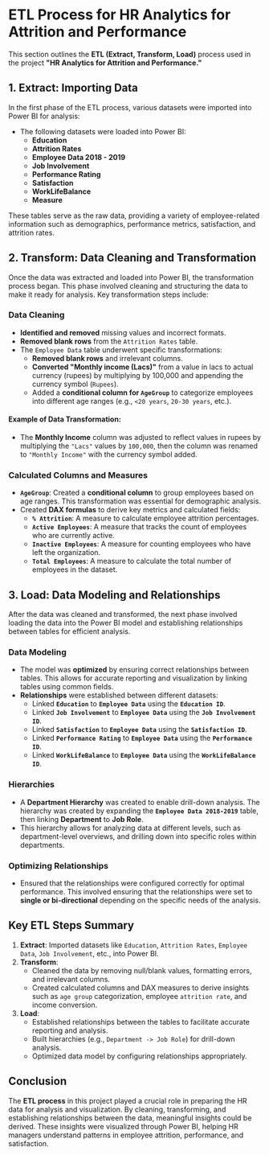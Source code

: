 # ETL Process for HR Analytics for Attrition and Performance

This section outlines the **ETL (Extract, Transform, Load)** process used in the project **"HR Analytics for Attrition and Performance."**

## 1. Extract: Importing Data

In the first phase of the ETL process, various datasets were imported into Power BI for analysis:

- The following datasets were loaded into Power BI:
  - **Education**
  - **Attrition Rates**
  - **Employee Data 2018 - 2019**
  - **Job Involvement**
  - **Performance Rating**
  - **Satisfaction**
  - **WorkLifeBalance**
  - **Measure**

These tables serve as the raw data, providing a variety of employee-related information such as demographics, performance metrics, satisfaction, and attrition rates.

## 2. Transform: Data Cleaning and Transformation

Once the data was extracted and loaded into Power BI, the transformation process began. This phase involved cleaning and structuring the data to make it ready for analysis. Key transformation steps include:

### Data Cleaning
- **Identified and removed** missing values and incorrect formats.
- **Removed blank rows** from the `Attrition Rates` table.
- The `Employee Data` table underwent specific transformations:
  - **Removed blank rows** and irrelevant columns.
  - **Converted "Monthly income (Lacs)"** from a value in lacs to actual currency (rupees) by multiplying by 100,000 and appending the currency symbol (`Rupees`).
  - Added a **conditional column for `AgeGroup`** to categorize employees into different age ranges (e.g., `<20 years`, `20-30 years`, etc.).

#### Example of Data Transformation:
- The **Monthly Income** column was adjusted to reflect values in rupees by multiplying the `"Lacs"` values by `100,000`, then the column was renamed to `"Monthly Income"` with the currency symbol added.

### Calculated Columns and Measures
- **`AgeGroup`**: Created a **conditional column** to group employees based on age ranges. This transformation was essential for demographic analysis.
- Created **DAX formulas** to derive key metrics and calculated fields:
  - **`% Attrition`**: A measure to calculate employee attrition percentages.
  - **`Active Employees`**: A measure that tracks the count of employees who are currently active.
  - **`Inactive Employees`**: A measure for counting employees who have left the organization.
  - **`Total Employees`**: A measure to calculate the total number of employees in the dataset.

## 3. Load: Data Modeling and Relationships

After the data was cleaned and transformed, the next phase involved loading the data into the Power BI model and establishing relationships between tables for efficient analysis.

### Data Modeling
- The model was **optimized** by ensuring correct relationships between tables. This allows for accurate reporting and visualization by linking tables using common fields.
- **Relationships** were established between different datasets:
  - Linked **`Education`** to **`Employee Data`** using the **`Education ID`**.
  - Linked **`Job Involvement`** to **`Employee Data`** using the **`Job Involvement ID`**.
  - Linked **`Satisfaction`** to **`Employee Data`** using the **`Satisfaction ID`**.
  - Linked **`Performance Rating`** to **`Employee Data`** using the **`Performance ID`**.
  - Linked **`WorkLifeBalance`** to **`Employee Data`** using the **`WorkLifeBalance ID`**.

### Hierarchies
- A **Department Hierarchy** was created to enable drill-down analysis. The hierarchy was created by expanding the **`Employee Data 2018-2019`** table, then linking **Department** to **Job Role**.
- This hierarchy allows for analyzing data at different levels, such as department-level overviews, and drilling down into specific roles within departments.

### Optimizing Relationships
- Ensured that the relationships were configured correctly for optimal performance. This involved ensuring that the relationships were set to **single or bi-directional** depending on the specific needs of the analysis.

## Key ETL Steps Summary

1. **Extract**: Imported datasets like `Education`, `Attrition Rates`, `Employee Data`, `Job Involvement`, etc., into Power BI.
2. **Transform**:
   - Cleaned the data by removing null/blank values, formatting errors, and irrelevant columns.
   - Created calculated columns and DAX measures to derive insights such as `age group` categorization, employee `attrition rate`, and income conversion.
3. **Load**: 
   - Established relationships between the tables to facilitate accurate reporting and analysis.
   - Built hierarchies (e.g., `Department -> Job Role`) for drill-down analysis.
   - Optimized data model by configuring relationships appropriately.

## Conclusion
The **ETL process** in this project played a crucial role in preparing the HR data for analysis and visualization. By cleaning, transforming, and establishing relationships between the data, meaningful insights could be derived. These insights were visualized through Power BI, helping HR managers understand patterns in employee attrition, performance, and satisfaction.
